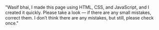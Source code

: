 "Wasif bhai, I made this page using HTML, CSS, and JavaScript, and I created it quickly. Please take a look — if there are any small mistakes, correct them. I don’t think there are any mistakes, but still, please check once."
